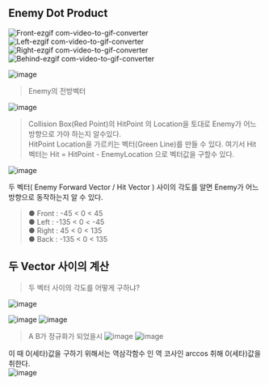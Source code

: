 ## Enemy Dot Product

![Front-ezgif com-video-to-gif-converter](https://github.com/showhohxc/Unreal5/assets/98040028/d5fe249a-34b8-493e-8584-cbf2cdf987a3)
![Left-ezgif com-video-to-gif-converter](https://github.com/showhohxc/Unreal5/assets/98040028/73c7bdcb-ba3a-4b47-9b0d-ea62db7449f4)
![Right-ezgif com-video-to-gif-converter](https://github.com/showhohxc/Unreal5/assets/98040028/f4311718-4e1a-4a32-8586-c8a830e23614)
![Behind-ezgif com-video-to-gif-converter](https://github.com/showhohxc/Unreal5/assets/98040028/530c97e2-367f-48ce-b9ae-33227a4b2c32)


![image](https://github.com/showhohxc/Unreal5/assets/98040028/a0a9db82-8aa7-4b3c-b347-da5ef0592d46)

> Enemy의 전방벡터

![image](https://github.com/showhohxc/Unreal5/assets/98040028/9202e8ab-1379-4c63-a9f2-d6a79a6eb5a1)

> Collision Box(Red Point)의 HitPoint 의 Location을 토대로 Enemy가 어느 방향으로 가야 하는지 알수있다. </br>
> HitPoint Location을 가르키는 벡터(Green Line)를 만들 수 있다. 여기서 Hit 벡터는 Hit = HitPoint - EnemyLocation 으로 벡터값을 구할수 있다.</br>

![image](https://github.com/showhohxc/Unreal5/assets/98040028/80f43967-66ec-4a57-9a32-30e0b4d80f33)

두 벡터( Enemy Forward Vector / Hit Vector ) 사이의 각도를 알면 Enemy가 어느 방향으로 동작하는지 알 수 있다.
> ● Front : -45 < 0 < 45 </br>
> ● Left : -135 < 0 < -45 </br>
> ● Right : 45 < 0 < 135 </br>
> ● Back : -135 < 0 < 135 </br>


## 두 Vector 사이의 계산

> 두 벡터 사이의 각도를 어떻게 구하냐?

![image](https://github.com/showhohxc/Unreal5/assets/98040028/7e674d95-a842-4033-9431-bf5d0b505ab2)

![image](https://github.com/showhohxc/Unreal5/assets/98040028/40cc12c2-2db1-4f3f-bd14-9b2d63e82338)
![image](https://github.com/showhohxc/Unreal5/assets/98040028/1d90db06-f879-4266-8b80-3bfd37147b11)

> A B가 정규화가 되었을시
> ![image](https://github.com/showhohxc/Unreal5/assets/98040028/ae1f0e79-0b58-40bd-a343-cdefb1f6697f)
![image](https://github.com/showhohxc/Unreal5/assets/98040028/ec7aa2c1-6f7a-478c-b733-b09b36ce2b4d)</br>

이 때 0(세타)값을 구하기 위해서는 역삼각함수 인 역 코사인 arccos 취해 0(세타)값을 취한다.</br>
![image](https://github.com/showhohxc/Unreal5/assets/98040028/c49ea110-4a53-40e6-a181-23b8f1132466)



